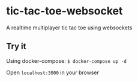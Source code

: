 # tic-tac-toe-websocket
A realtime multiplayer tic tac toe using websockets

## Try it
Using docker-compose:
`$ docker-compose up -d`

Open `localhost:3000` in  your browser
